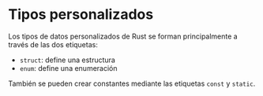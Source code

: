 # Tipos personalizados

Los tipos de datos personalizados de Rust se forman principalmente a través de las dos etiquetas:

* `struct`: define una estructura
* `enum`: define una enumeración

También se pueden crear constantes mediante las etiquetas `const` y `static`.